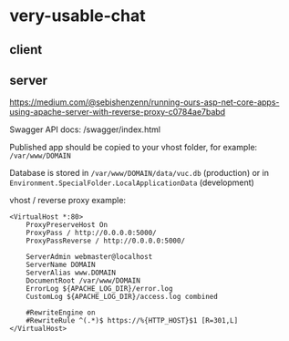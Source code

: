 # very-usable-chat

## client

## server 

https://medium.com/@sebishenzenn/running-ours-asp-net-core-apps-using-apache-server-with-reverse-proxy-c0784ae7babd

Swagger API docs: /swagger/index.html

Published app should be copied to your vhost folder, for example: `/var/www/DOMAIN`

Database is stored in `/var/www/DOMAIN/data/vuc.db` (production) or in `Environment.SpecialFolder.LocalApplicationData` (development)

vhost / reverse proxy example:

```
<VirtualHost *:80>
    ProxyPreserveHost On
    ProxyPass / http://0.0.0.0:5000/
    ProxyPassReverse / http://0.0.0.0:5000/

    ServerAdmin webmaster@localhost
    ServerName DOMAIN
    ServerAlias www.DOMAIN
    DocumentRoot /var/www/DOMAIN
    ErrorLog ${APACHE_LOG_DIR}/error.log
    CustomLog ${APACHE_LOG_DIR}/access.log combined

    #RewriteEngine on
    #RewriteRule ^(.*)$ https://%{HTTP_HOST}$1 [R=301,L]
</VirtualHost>
```
